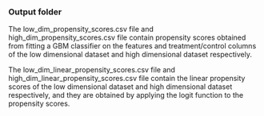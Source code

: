 ### Output folder

The low_dim_propensity_scores.csv file and high_dim_propensity_scores.csv file contain propensity scores obtained from fitting a GBM classifier on the features and treatment/control columns of the low dimensional dataset and high dimensional dataset respectively.

The low_dim_linear_propensity_scores.csv file and high_dim_linear_propensity_scores.csv file contain the linear propensity scores of the low dimensional dataset and high dimensional dataset respectively, and they are obtained by applying the logit function to the propensity scores.

